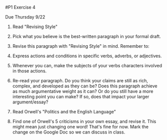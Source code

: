 #P1 Exercise 4

Due Thursday 9/22  

1. Read "Revising Style"

2. Pick what you believe is the best-written paragraph in your formal draft.

2. Revise this paragraph with "Revising Style" in mind. Remember to:

  1. Express actions and conditions in specific verbs, adverbs, or adjectives.
  2. Whenever you can, make the subjects of your verbs characters involved in those actions.

3. Re-read your paragraph. Do you think your claims are still as rich, complex, and developed as they can be? Does this paragraph achieve as much argumentative weight as it can? Or do you still have a more interesting point you can make? If so, does that impact your larger argument/essay?

4. Read Orwell's "Politics and the English Language"

5. Find one of Orwell's 5 criticisms in your own essay, and revise it. This might mean just changing one word! That's fine for now. Mark the change on the Google Doc so we can discuss in class.
